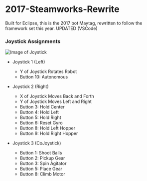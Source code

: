 # 2017-Steamworks-Rewrite
Built for Eclipse, this is the 2017 bot Maytag, rewritten to follow the framework set this year. UPDATED (VSCode)

### Joystick Assignments

  ![Image of Joystick](https://github.com/teamresistance/RolloverBot-2019/blob/master/RO/images/joystick360.jpg)
  
  * Joystick 1 (Left)
    * Y of Joystick Rotates Robot
    * Button 10: Autonomous
    
  * Joystick 2 (Right)
    * X of Joystick Moves Back and Forth
    * Y of Joystick Moves Left and Right
    * Button 3: Hold Center
    * Button 4: Hold Left
    * Button 5: Hold Right
    * Button 6: Reset Gyro
    * Button 8: Hold Left Hopper
    * Button 9: Hold Right Hopper
    
  * Joystick 3 (CoJoystick)
    * Button 1: Shoot Balls
    * Button 2: Pickup Gear
    * Button 3: Spin Agitator
    * Button 5: Place Gear
    * Button 8: Climb Motor
